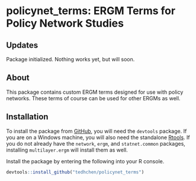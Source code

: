 
<!-- README.md is generated from README.Rmd. Please edit that file -->

# policynet\_terms: ERGM Terms for Policy Network Studies

## Updates

Package initialized. Nothing works yet, but will soon.

## About

This package contains custom ERGM terms designed for use with policy
networks. These terms of course can be used for other ERGMs as well.

## Installation

To install the package from
[GitHub](https://github.com/tedhchen/policynet_terms), you will need the
`devtools` package. If you are on a Windows machine, you will also need
the standalone [Rtools](https://cran.r-project.org/bin/windows/Rtools/).
If you do not already have the `network`, `ergm`, and `statnet.common`
packages, installing `multilayer.ergm` will install them as well.

Install the package by entering the following into your R console.

``` r
devtools::install_github("tedhchen/policynet_terms")
```
